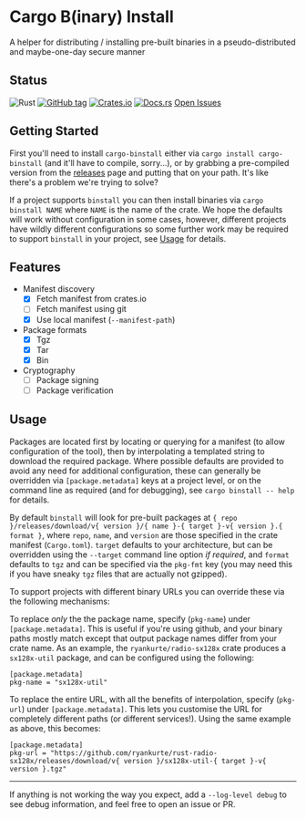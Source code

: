 # Cargo B(inary) Install

A helper for distributing / installing pre-built binaries in a pseudo-distributed and maybe-one-day secure manner


## Status

![Rust](https://github.com/ryankurte/cargo-binstall/workflows/Rust/badge.svg)
[![GitHub tag](https://img.shields.io/github/tag/ryankurte/cargo-binstall.svg)](https://github.com/ryankurte/cargo-binstall)
[![Crates.io](https://img.shields.io/crates/v/cargo-binstall.svg)](https://crates.io/crates/cargo-binstall)
[![Docs.rs](https://docs.rs/cargo-binstall/badge.svg)](https://docs.rs/cargo-binstall)
[Open Issues](https://github.com/ryankurte/cargo-binstall/issues)


## Getting Started

First you'll need to install `cargo-binstall` either via `cargo install cargo-binstall` (and it'll have to compile, sorry...), or by grabbing a pre-compiled version from the [releases](https://github.com/ryankurte/cargo-binstall/releases) page and putting that on your path. It's like there's a problem we're trying to solve?

If a project supports `binstall` you can then install binaries via `cargo binstall NAME` where `NAME` is the name of the crate. We hope the defaults will work without configuration in some cases, however, different projects have wildly different configurations so some further work may be required to support `binstall` in your project, see [Usage](#Usage) for details.



## Features

- Manifest discovery
  - [x] Fetch manifest from crates.io
  - [ ] Fetch manifest using git
  - [x] Use local manifest (`--manifest-path`)
- Package formats
  - [x] Tgz
  - [x] Tar
  - [x] Bin
- Cryptography
  - [ ] Package signing
  - [ ] Package verification

## Usage

Packages are located first by locating or querying for a manifest (to allow configuration of the tool), then by interpolating a templated string to download the required package. Where possible defaults are provided to avoid any need for additional configuration, these can generally be overridden via `[package.metadata]` keys at a project level, or on the command line as required (and for debugging), see `cargo binstall -- help` for details.


By default `binstall` will look for pre-built packages at `{ repo }/releases/download/v{ version }/{ name }-{ target }-v{ version }.{ format }`, where `repo`, `name`, and `version` are those specified in the crate manifest (`Cargo.toml`).
`target` defaults to your architecture, but can be overridden using the `--target` command line option _if required_, and `format` defaults to `tgz` and can be specified via the `pkg-fmt` key (you may need this if you have sneaky `tgz` files that are actually not gzipped).

To support projects with different binary URLs you can override these via the following mechanisms:

To replace _only_ the the package name, specify (`pkg-name`) under `[package.metadata]`. This is useful if you're using github, and your binary paths mostly match except that output package names differ from your crate name. As an example, the `ryankurte/radio-sx128x` crate produces a `sx128x-util` package, and can be configured using the following:

```
[package.metadata]
pkg-name = "sx128x-util"
```

To replace the entire URL, with all the benefits of interpolation, specify (`pkg-url`) under `[package.metadata]`.
This lets you customise the URL for completely different paths (or different services!). Using the same example as above, this becomes:

```
[package.metadata]
pkg-url = "https://github.com/ryankurte/rust-radio-sx128x/releases/download/v{ version }/sx128x-util-{ target }-v{ version }.tgz"
```

---

If anything is not working the way you expect, add a `--log-level debug` to see debug information, and feel free to open an issue or PR.
